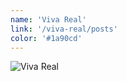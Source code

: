 ```yaml
---
name: 'Viva Real'
link: '/viva-real/posts'
color: '#1a90cd'
---
```


![Viva Real](http://cdnfiles.vivareal.com/emails/v2/logo-vivareal.png)
